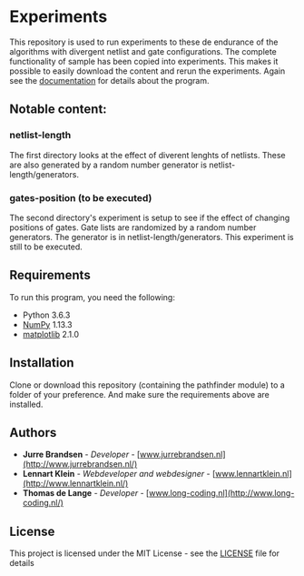 # Experiments

This repository is used to run experiments to these de endurance of the algorithms with divergent netlist and gate configurations. The complete functionality of sample has been copied into experiments. This makes it possible to easily download the content and rerun the experiments. Again see the [documentation](https://lennartjklein.github.io/pathfinder/) for details about the program.

## Notable content:

### netlist-length

The first directory looks at the effect of diverent lenghts of netlists. These are also generated by a random number generator is netlist-length/generators.

### gates-position (to be executed)

The second directory's experiment is setup to see if the effect of changing positions of gates. Gate lists are randomized by a random number generators. The generator is in netlist-length/generators. This experiment is still to be executed.

## Requirements

To run this program, you need the following:

* Python 3.6.3
* [NumPy](http://www.numpy.org/) 1.13.3
* [matplotlib](https://matplotlib.org/index.html) 2.1.0

## Installation

Clone or download this repository (containing the pathfinder module) to a folder of your preference. And make sure the requirements above are installed.

## Authors

* **Jurre Brandsen** - *Developer* - [www.jurrebrandsen.nl](http://www.jurrebrandsen.nl/)
* **Lennart Klein** - *Webdeveloper and webdesigner* - [www.lennartklein.nl](http://www.lennartklein.nl/)
* **Thomas de Lange** - *Developer* - [www.long-coding.nl](http://www.long-coding.nl/)

## License

This project is licensed under the MIT License - see the [LICENSE](LICENSE) file for details
